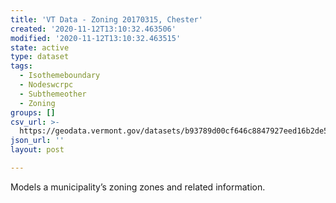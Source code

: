 ```yaml
---
title: 'VT Data - Zoning 20170315, Chester'
created: '2020-11-12T13:10:32.463506'
modified: '2020-11-12T13:10:32.463515'
state: active
type: dataset
tags:
  - Isothemeboundary
  - Nodeswcrpc
  - Subthemeother
  - Zoning
groups: []
csv_url: >-
  https://geodata.vermont.gov/datasets/b93789d00cf646c8847927eed16b2de5_0.csv?outSR=%7B%22latestWkid%22%3A3857%2C%22wkid%22%3A102100%7D
json_url: ''
layout: post

---
```

Models a municipality’s zoning zones and related information.
